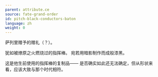 ```yaml
---
parent: attribute.ce
source: fate-grand-order
id: pitch-black-conductors-baton
language: zh
weight: 0
---
```


萨列里赠予的赠礼（？）。

犹如被燎原之火燃烧过的指挥棒。
宛若用暗影制作而成般漆黑。

这是他生前使用的指挥棒的复制品——
是否确实如此还无法确定，但从形状来看，应该大致与那个时代相符。
